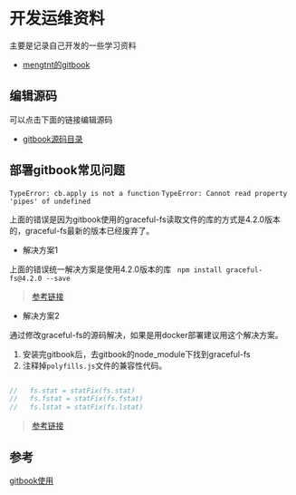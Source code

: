 # 开发运维资料

主要是记录自己开发的一些学习资料

* [mengtnt的gitbook](https://mengtnt.com/book)

## 编辑源码

可以点击下面的链接编辑源码

* [gitbook源码目录](SUMMARY.md)

## 部署gitbook常见问题

` TypeError: cb.apply is not a function `
` TypeError: Cannot read property 'pipes' of undefined `

上面的错误是因为gitbook使用的graceful-fs读取文件的库的方式是4.2.0版本的，graceful-fs最新的版本已经废弃了。

* 解决方案1

上面的错误统一解决方案是使用4.2.0版本的库 ``` npm install graceful-fs@4.2.0 --save```

> [参考链接](https://stackoverflow.com/questions/64211386/gitbook-cli-install-error-typeerror-cb-apply-is-not-a-function-inside-graceful/65840763#65840763)

* 解决方案2

通过修改graceful-fs的源码解决，如果是用docker部署建议用这个解决方案。

1. 安装完gitbook后，去gitbook的node_module下找到graceful-fs
2. 注释掉`polyfills.js`文件的兼容性代码。

``` javascript

//   fs.stat = statFix(fs.stat)
//   fs.fstat = statFix(fs.fstat)
//   fs.lstat = statFix(fs.lstat)

```

> [参考链接](https://mizeri.github.io/2021/04/24/gitbook-cbapply-not-a-function/)

## 参考
[gitbook使用](https://zhuanlan.zhihu.com/p/34946169)
